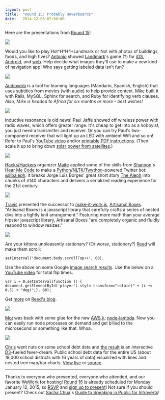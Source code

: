 ```yaml
---
layout: post
title:  "Round 15: Probably Hoverboards"
date:   2014-12-08 07:00:00
---
```



Here are the presentations from [Round 15](http://www.meetup.com/DC-Hack-and-Tell/events/210034202/)!


![](https://pbs.twimg.com/media/B4X5PB0IEAAhprZ.jpg)

Would you like to play Hot^H^H^HLandmark or Not with photos of buildings, foods, and high fives? [Antonio](https://twitter.com/zugaldia) showed [Landmark](http://www.landmarkdirections.com/)'s game (?) for [iOS](http://bit.ly/landmark-game), [Android](http://play.google.com/store/apps/details?id=com.silicalabs.landmarkornot), and [web](http://game.landmarkdirections.com/). Help decide what images they'll use to make a new kind of navigation app! Who says getting labeled data isn't fun?


![](https://pbs.twimg.com/media/B4h3Qk2IUAAaQFZ.jpg)

[Audioverb](http://audioverb.com/) is a tool for learning languages (Mandarin, Spanish, English) that uses subtitles from movies (with audio) to help provide context. [Mike](https://twitter.com/audioverb) built it with Rails, MySQL, Sphinx for search, and Ruby for identifying verb clauses. *Also, Mike is headed to Africa for six months or more - best wishes!*


![](https://pbs.twimg.com/media/B5J4HCtCQAA6oqo.jpg)

Inductive resonance is old news! Paul Jaffe showed off wireless power with radio waves, which offers greater range. It's cheap to get into as a hobbyist; you just need a transmitter and receiver. Or you can try Paul's two-component receiver that will light up an LED with ambient Wifi and so on! Refer to Paul's [YouTube video](http://youtu.be/V5SMF9p-4Q0) and/or [printable PDF instructions](https://drive.google.com/file/d/0B7n4KwrwYfpLczJKUFE4OXhhZk0/view). (Then scale it up to bring down [solar power from satellites](http://www.nss.org/settlement/ssp/).)


![](https://pbs.twimg.com/media/B4m7OCKIAAA9AvF.jpg)

[Hacks/Hackers](http://www.meetup.com/Hacks-Hackers-DC/) organizer [Maite](https://twitter.com/maits) applied some of the skills from [Shannon](https://twitter.com/svt827)'s [Hear Me Code](http://hearmecode.org/) to make a [Python](https://www.python.org/)/[NLTK](http://www.nltk.org/)/[Twython](https://twython.readthedocs.org/en/latest/)-powered Twitter bot: [@jlbaleph](https://twitter.com/jlbaleph). It breaks Jorge Luis Borges' great short story [The Aleph](http://www.phinnweb.org/links/literature/borges/aleph.html) into chunks of ≤140 characters and delivers a serialized reading experience for the 21st century.


![](https://pbs.twimg.com/media/B4rG50hCQAAoMr3.jpg)

[Travis](http://thoppe.github.io/) presented the successor to [make-it-work.js](http://thoppe.github.io/make-it-work/), [Artisanal Boxes](http://thoppe.github.io/artisanal-boxes.js/). "Artisanal Boxes is a javascript library that carefully crafts a series of nested divs into a tightly knit arrangement." Featuring more math than your average hipster javascript library, Artisanal Boxes "are completely organic and fluidly respond to window resizes."


![](https://pbs.twimg.com/media/B5EqvgeIcAASc6F.jpg)

Are your kittens unpleasantly stationary? (Or worse, stationery?) [Reed](https://twitter.com/reedspool) will make them scroll:

    setInterval('document.body.scrollTop++', 60);

Use the above on some Google [image search results](https://www.google.com/search?q=kitten+stationery&tbm=isch). Use the below on a [YouTube video](https://www.youtube.com/watch?v=DydIK14AvXI) for total flip times.

    var i = 0;setInterval(function () { document.getElementById('player').style.transform="rotate(" + (i += 0.5) + "deg)";}, 60);

Get [more](http://reedspool.github.io/2014/08/17/fun-bookmarklet.html) on [Reed's blog](http://reedspool.github.io/).



![](https://pbs.twimg.com/media/B4_jzFoCAAAiKFc.jpg)

[Mot](https://twitter.com/motdotla) was back with some glue for the new [AWS λ](http://aws.amazon.com/lambda/): [node-lambda](https://github.com/RebelMail/node-lambda). Now you can easily run node processes on demand and get billed to the microsecond or something like that. Whoa.


![](https://pbs.twimg.com/media/B5a8pxaCIAEFH-R.png)

[Chris](https://twitter.com/cmgiven) went nuts on some school debt data and [the result](http://www.chrisgiven.com/schooldebt/) is an interactive [D3](http://d3js.org/)-fueled fever-dream. Public school debt data for the entire US (about 18,000 school districts with 16 years of data) visualized with lines and nested tree map/bar charts. [View live](http://www.chrisgiven.com/schooldebt/) or [source](https://github.com/cmgiven/chrisgiven.com/tree/master/schooldebt).


---

Thanks to everyone who presented, everyone who attended, and our favorite [WeWork](https://www.wework.com/locations/washington-d-c/chinatown/) for hosting! [Round 16](http://www.meetup.com/DC-Hack-and-Tell/events/218931884/) is already scheduled for Monday January 12, 2015, so [RSVP](http://www.meetup.com/DC-Hack-and-Tell/events/218931884/) and [sign up to present](http://bit.ly/presentatdc)! Not sure if you should present? Check out [Sacha Chua](https://twitter.com/sachac)'s [Guide to Speaking in Public for Introverts](http://vimeo.com/10139159)!
